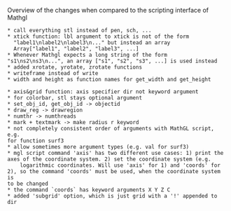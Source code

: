 Overview of the changes when compared to the scripting interface of Mathgl

    * call everything stl instead of pen, sch, ...
    * xtick function: lbl argument to xtick is not of the form
      "label1\nlabel2\nlabel3\n..." but instead an array 
      Array["label1", "label2", "label3", ...]
    * Whenever Mathgl expects a long string of the form
    "s1\ns2\ns3\n...", an array ["s1", "s2", "s3", ...] is used instead
    * added xrotate, yrotate, zrotate functions
    * writeframe instead of write
    * width and height as function names for get_width and get_height

    * axis&grid function: axis specifier dir not keyword argument
    * for colorbar, stl stays optional argument
    * set_obj_id, get_obj_id -> objectid
    * draw_reg -> drawregion
    * numthr -> numthreads
    * mark + textmark -> make radius r keyword
    * not completely consistent order of arguments with MathGL script, e.g.
    for function surf3
    * allow sometimes more argument types (e.g. val for surf3)
    * mgl script command 'axis' has two different use cases: 1) print the
    axes of the coordinate system. 2) set the coordinate system (e.g.
        logarithmic coordinates. Will use 'axis' for 1) and 'coords' for
    2), so the command 'coords' must be used, when the coordinate system is
    to be changed
    * the command `coords` has keyword arguments X Y Z C
    * added 'subgrid' option, which is just grid with a '!' appended to dir
